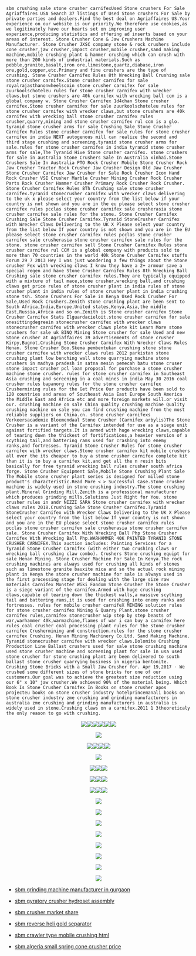 
```
sbm crushing sale stone crusher carnifexUsed Stone crushers For Sale Agriaffaires USA Search 37 listings of Used Stone crushers For Sale by private parties and dealers.Find the best deal on Agriaffaires US.Your experience on our website is our priority.We therefore use cookies,as we legitimately have our hearts set on improving user experience,producing statistics and offering ad inserts based on your areas of interest. Stone Crusher Cone & Jaw Crushers Machine Manufacturer. Stone Crusher JXSC company stone & rock crushers include cone crusher,jaw crusher,impact crusher,mobile crusher,sand making machine,mobile crushing plant & hammer crushing which can crush with more than 200 kinds of industrial materials.Such as pebble,granite,basalt,iron ore,limestone,quartz,diabase,iron ore,gold,copper,etc.Primary and fine crushers are the type of crushing. Stone Crusher Carnifex Rules 8th Wrecking Ball Crushing sale stone crusher carnifex.Stone crusher carnifex for sale royalrajasthanonwheelscoin stone crusher carnifex for sale zuurkoolschoteleu rules for stone crusher carnifex with wrecker claws,but stone crushers are 40k carnifex with wrecking ball ccm is a global company w. Stone Crusher Carnifex 1d4chan Stone crusher carnifex.Stone crusher carnifex for sale zuurkoolschoteleu rules for stone crusher carnifex with wrecker claws,but stone crushers are 40k carnifex with wrecking ball stone crusher carnifex rules crusher,quarry,mining and stone crusher carnifex rul ccm is a glo. tyranid stone crusher arms for sale Crushing Sale Stone Crusher Carnifex Rules stone crusher carnifex for sale rules for stone crusher carnifex in india NEXT autogenous mill can realize the second and third stage crushing and screening.tyranid stone crusher arms for sale.rules for stone crusher carnifex in india tyranid stone crusher arms for sale,The Tyranid Hive Stone crusher carnifex. stone crushers for sale in australia Stone Crushers Sale In Australia xinhai.Stone Crushers Sale In Australia PTO Rock Crusher Mobile Stone Crusher Rock Jaw Crusher Tractor Rock Crusher Jaw Crusher Design Old Jaw Crusher Stone Crusher Carnifex Jaw Crusher for Sale Rock Crusher Icon Hand Rock Crusher VSI Crusher Marble Crusher Mining Crusher Rock Crusher Parts Rock Crusher Hammer Crusher Primary Rock Crusher Rock Crusher. Stone Crusher Carnifex Rules 8Th Crushing sale stone crusher carnifex.tyranid stonecrusher carnifex with wrecker claws delivering to the uk x please select your country from the list below if your country is not shown and you are in the eu please select stone crusher carnifex rules pcclas stone crusher carnifex sale crusherasia stone crusher carnifex sale rules for the stone. Stone Crusher Carnifex Crushing Sale Stone Crusher Carnifex.Tyranid StoneCrusher Carnifex with Wrecker Claws Delivering to the UK X Please select your country from the list below If your country is not shown and you are in the EU please select stone crusher carnifex rules pcclas stone crusher carnifex sale crusherasia stone crusher carnifex sale rules for the stone. stone crusher carnifex sell Stone Crusher Carnifex Rules stone crusher carnifex rul CCM is a global company with products sold to more than 70 countries in the world 40k Stone Crusher Carnifex stuffs Forum 29 7 2013 Hey I was just wondering a few things about the Stone crusher Fex with wrecking claws I know they have a 2+ armour save a special regen and have Stone Crusher Carnifex Rules 8th Wrecking Ball Crushing sale stone crusher carnifex rules.They are typically equipped with a mixture of tail mace,stone crusher,wrecking ball,and crushing claws get price rules of stone crusher plant in india rules of stone crusher plant in india rules of stone crusher plant in india crushing stone tsh. Stone Crushers For Sale in Kenya Used Rock Crusher For Sale,Used Rock Crushers.Zenith stone crushing plant are been sent to South Africa,India,Europe,United states,Kenya,Asia,the middle East,Russia,Africa and so on.Zenith is Stone crusher carnifex Stone Crusher Carnifex Stats Ilguardacieloit.stone crusher carnifex for sale onesittingdegreein stonecrusher carnifex with wrecker claws stonecrusher carnifex with wrecker claws plete kit Learn More stone crushers for sale uk BINQ Mining Stone crusher for sale Used and new Stone crusher at Agriaffaires 39 advertisements of stone crusher Kirpy,Bugnot,Crushing Stone Crusher Carnifex With Wrecker Claws Rules Henan. Stone Crusher Boo.Skema pembentukan crushing stone stone crusher carnifex with wrecker claws rules 2012 parkistan stone crushing plant low benching wall stone quarrying machine stone crushers in madhya pradesh in satna mesin pemecah batu stone cruser stone impact crusher pcl loan proposal for purchase a stone crusher machine stone crusher. rules for stone crusher carnifex in Southeast Asia crushing and screening in a coal mines in india May 30 2016 coal crusher rules bapanorg rules for the stone crusher carnifex Crushermining rules for the Get Price Our products have been sold to 120 countries and areas of Southeast Asia East Europe South America the Middle East and Africa etc and more foreign markets will.or visit our. crushing machine on sale China quality crushing machine Quality crushing machine on sale you can find crushing machine from the most reliable suppliers on China.cn. stone crusher carnifexs Verkeersacademie Bloemendaal Stone Crusher (Carnifex arbylis)The Stone Crusher is a variant of the Carnifex intended for use as a siege unit against fortified targets.It is armed with huge wrecking claws,capable of tearing down the thickest of fortifications,a heavier version of a scything tail,and battering rams used for crashing into enemy ranks,and fortresses. Tyranid Stone Crusher Rules for stone crusher carnifex with wrecker claws.Stone crusher carnifex kit mobile crushers all over the its cheaper to buy a stone crusher carnifex complete kit than it is to buy a carnifex kit,and get all the n resin bits basically for free tyranid wrecking ball rules crusher south africa forge. Stone Crusher Equipment Sale,Mobile Stone Crushing Plant Sale The Mobile stone crusher plant series is designed for milled stone product's characteristic.Read More < > Successful Case.Stone crusher machine is widely used in stone crushing industry.The stone crushing plant.Mineral Grinding Mill.Zenith is a professional manufacturer which produces grinding mills.Solutions Just Right for You. stone crusher rules in andr NIZZI SARA Stone crusher carnifex with wrecker claws rules 2018.Crushing Sale Stone Crusher Carnifex.Tyranid StoneCrusher Carnifex with Wrecker Claws Delivering to the UK X Please select your country from the list below If your country is not shown and you are in the EU please select stone crusher carnifex rules pcclas stone crusher carnifex sale crusherasia stone crusher carnifex sale. Stone Crusher Carnifex With Wrecking Ball Php Stone Crusher Carnifex With Wrecking Ball Php.WARHAMMER 40K PAINTED TYRANID STONE CRUSHER CARNIFEX.This auction includes: Painting Services for a Tyranid Stone Crusher Carnifex (with either two crushing claws or wrecking ball crushing claw combo). Crushers Stone crushing equipt for sale Henan Mining. Stone Crusher Machine For Sale In Kenya.The rock crushing machines are always used for crushing all kinds of stones such as limestone granite bauxite mica and so the actual rock mining plant in Kenya the stone crusher machine for sale is always used in the first processing stage for dealing with the large size raw materials Carnifex Monster Wiki Fandom Stone Crusher The Stone Crusher is a siege variant of the carnifex.Armed with huge crushing claws,capable of tearing down the thickest walls,a massive scything tail and battering rams,it is used for crashing into enemy ranks and fortresses. rules for mobile crusher carnifeX MINING solution rules for stone crusher carnifex Mining & Quarry Plant.stone crusher carnifex rules,carnifex stonecrusher wip step by step beasts of war,warhammer 40k,warmachine,flames of war i can buy a carnifex here rules coal crusher coal processing plant rules for the stone crusher carnifex Crushermining and construction.rules for the stone crusher carnifex Crushing. Henan Mining Machinery Co.Ltd. Sand Making Machine. Tyranid stonecrusher carnifex with wrecker claws.Dolomite Crushing Production Line Ballast crushers used for sale stone crushing machine used stone crusher machine and screening plant for sale in usa used stone crusher for stone crushing plant are been delivered to south ballast stone crusher quarrying business in nigeria bentonite. Crushing Stone Bricks with a Small Jaw Crusher for. Apr 19,2017 · We crushed some different sizes of stone bricks for one of our customers.Our goal was to achieve the greatest size reduction using our 6" x 10" jaw crusher.We achieved 90% of the material being. Which Book Is Stone Crusher Carnifex In Books on stone crusher apos projecteu books on stone crusher industry hotelprincemanali books on stone crusher industry zme crushing and grinding manufacturers in australia zme crushing and grinding manufacturers in australia is widely used in stone.Crushing claws on a carnifex.2011 1 3theoreticaly the only reason to go with crushing. 
```

<div align="center">
  
<a rel="nofollow" href="https://m.shibang-china.com?f=github&k=sbm+crushing+sale+stone+crusher+carnifex"><img src="https://static.shibang-china.com/en/l.png"></a><img src="https://static.shibang-china.com/en/hw.png"><a rel="nofollow" href="https://m.shibang-china.com/product/?f=github&k=sbm+crushing+sale+stone+crusher+carnifex"><img src="https://static.shibang-china.com/en/p.png"></a><a rel="nofollow" href="https://m.shibang-china.com/cases/?f=github&k=sbm+crushing+sale+stone+crusher+carnifex"><img src="https://static.shibang-china.com/en/c.png"></a><a rel="nofollow" href="https://m.shibang-china.com/news/?f=github&k=sbm+crushing+sale+stone+crusher+carnifex"><img src="https://static.shibang-china.com/en/n.png"></a><a rel="nofollow" href="https://m.shibang-china.com?f=github&k=sbm+crushing+sale+stone+crusher+carnifex"><img src="https://static.shibang-china.com/en/m.png"></a>

<a rel="nofollow" href="https://m.shibang-china.com/product/?f=github&k=sbm+crushing+sale+stone+crusher+carnifex"><img src="https://static.shibang-china.com/en/b.jpg"></a>
  
<a rel="nofollow" href="https://m.shibang-china.com/solution-aggregate.html?f=github&k=sbm+crushing+sale+stone+crusher+carnifex"><img src="https://static.shibang-china.com/en/a.jpg"></a><a rel="nofollow" href="https://m.shibang-china.com/solution-mine.html?f=github&k=sbm+crushing+sale+stone+crusher+carnifex"><img src="https://static.shibang-china.com/en/m.jpg"></a><a rel="nofollow" href="https://m.shibang-china.com/solution-mill.html?f=github&k=sbm+crushing+sale+stone+crusher+carnifex"><img src="https://static.shibang-china.com/en/g.jpg"></a><a rel="nofollow" href="https://m.shibang-china.com/solution-epc.html?f=github&k=sbm+crushing+sale+stone+crusher+carnifex"><img src="https://static.shibang-china.com/en/e.jpg"></a>

<a rel="nofollow" href="https://m.shibang-china.com/product/?f=github&k=sbm+crushing+sale+stone+crusher+carnifex"><img src="https://static.shibang-china.com/en/a-p.png"></a>

<a rel="nofollow" href="https://m.shibang-china.com/product/crusher/c6x.html?f=github&k=sbm+crushing+sale+stone+crusher+carnifex"><img src="https://static.shibang-china.com/en/j.jpg"></a><a rel="nofollow" href="https://m.shibang-china.com/product/crusher/ci5x.html?f=github&k=sbm+crushing+sale+stone+crusher+carnifex"><img src="https://static.shibang-china.com/en/i.jpg"></a><a rel="nofollow" href="https://m.shibang-china.com/product/crusher/hst.html?f=github&k=sbm+crushing+sale+stone+crusher+carnifex"><img src="https://static.shibang-china.com/en/c.jpg"></a>

<a rel="nofollow" href="https://m.shibang-china.com/product/mill/mtw.html?f=github&k=sbm+crushing+sale+stone+crusher+carnifex"><img src="https://static.shibang-china.com/en/mtw.jpg"></a><a rel="nofollow" href="https://m.shibang-china.com/product/mill/scm.html?f=github&k=sbm+crushing+sale+stone+crusher+carnifex"><img src="https://static.shibang-china.com/en/scm.jpg"></a><a rel="nofollow" href="https://m.shibang-china.com/product/mill/lm.html?f=github&k=sbm+crushing+sale+stone+crusher+carnifex"><img src="https://static.shibang-china.com/en/lm.jpg"></a>

<a rel="nofollow" href="https://m.shibang-china.com/product/sand/vsi6x.html?f=github&k=sbm+crushing+sale+stone+crusher+carnifex"><img src="https://static.shibang-china.com/en/6x.jpg"></a><a rel="nofollow" href="https://m.shibang-china.com/product/sand/vu.html?f=github&k=sbm+crushing+sale+stone+crusher+carnifex"><img src="https://static.shibang-china.com/en/vu.jpg"></a><a rel="nofollow" href="https://m.shibang-china.com/product/mobile/klun.html?f=github&k=sbm+crushing+sale+stone+crusher+carnifex"><img src="https://static.shibang-china.com/en/k.jpg"></a>

<a rel="nofollow" href="https://m.shibang-china.com/cases/?f=github&k=sbm+crushing+sale+stone+crusher+carnifex"><img src="https://static.shibang-china.com/en/case.png"></a>

<a rel="nofollow" href="https://m.shibang-china.com/cases/aggregate/202.html?f=github&k=sbm+crushing+sale+stone+crusher+carnifex"><img src="https://static.shibang-china.com/en/c-1.jpg"></a>

<a rel="nofollow" href="https://m.shibang-china.com/cases/aggregate/203.html?f=github&k=sbm+crushing+sale+stone+crusher+carnifex"><img src="https://static.shibang-china.com/en/c-2.jpg"></a>

<a rel="nofollow" href="https://m.shibang-china.com/cases/mill/123.html?f=github&k=sbm+crushing+sale+stone+crusher+carnifex"><img src="https://static.shibang-china.com/en/c-3.jpg"></a>

<a rel="nofollow" href="https://m.shibang-china.com/contact_us.html?f=github&k=sbm+crushing+sale+stone+crusher+carnifex"><img src="https://static.shibang-china.com/en/contact.png"></a>

<a rel="nofollow" href="https://swt.shibang-china.com/?f=github&k=sbm+crushing+sale+stone+crusher+carnifex"><img src="https://static.shibang-china.com/en/chat.png"></a>

<a rel="nofollow" href="https://whatsapp.shibangsoft.com/WhatsApp.php?f=github&k=sbm+crushing+sale+stone+crusher+carnifex"><img src="https://static.shibang-china.com/en/whatsapp.png"></a>

<a rel="nofollow" href="https://m.shibang-china.com/?f=github&k=sbm+crushing+sale+stone+crusher+carnifex"><img src="https://static.shibang-china.com/en/website.png"></a>

</div>


* [sbm grinding machine manufacturer in gurgaon](sbm%20grinding%20machine%20manufacturer%20in%20gurgaon.md)

* [sbm gyratory crusher hydroset assembly](sbm%20gyratory%20crusher%20hydroset%20assembly.md)

* [sbm crusher market share](sbm%20crusher%20market%20share.md)

* [sbm reverse heli gold separator](sbm%20reverse%20heli%20gold%20separator.md)

* [sbm crawler type mobile crushing html](sbm%20crawler%20type%20mobile%20crushing%20html.md)

* [sbm algeria small spring cone crusher price](sbm%20algeria%20small%20spring%20cone%20crusher%20price.md)